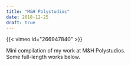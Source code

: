 ```yaml
---
title: "M&H Polystudios"
date: 2018-12-25
draft: true
---
```


{{< vimeo id="266947840" >}}

Mini compilation of my work at M&H Polystudios.<br>
Some full-length works below.